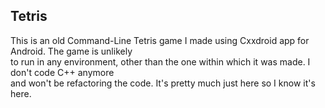 ## Tetris ##
This is an old Command-Line Tetris game I made using Cxxdroid app for Android. The game is unlikely  
to run in any environment, other than the one within which it was made. I don't code C++ anymore  
and won't be refactoring the code. It's pretty much just here so I know it's here. 